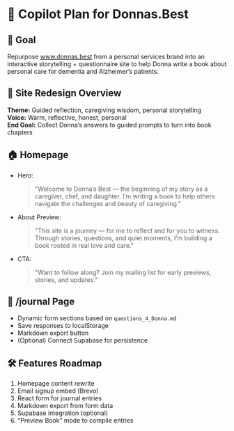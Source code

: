 # 🤖 Copilot Plan for Donnas.Best

## 🎯 Goal
Repurpose www.donnas.best from a personal services brand into an interactive storytelling + questionnaire site to help Donna write a book about personal care for dementia and Alzheimer’s patients.

## 🧭 Site Redesign Overview
**Theme:** Guided reflection, caregiving wisdom, personal storytelling  
**Voice:** Warm, reflective, honest, personal  
**End Goal:** Collect Donna’s answers to guided prompts to turn into book chapters

## 🏠 Homepage

- Hero:
  > "Welcome to Donna’s Best — the beginning of my story as a caregiver, chef, and daughter. I’m writing a book to help others navigate the challenges and beauty of caregiving."

- About Preview:
  > "This site is a journey — for me to reflect and for you to witness. Through stories, questions, and quiet moments, I’m building a book rooted in real love and care."

- CTA:
  > "Want to follow along? Join my mailing list for early previews, stories, and updates."

## 📘 /journal Page

- Dynamic form sections based on `questions_4_Donna.md`
- Save responses to localStorage
- Markdown export button
- (Optional) Connect Supabase for persistence

## 🛠 Features Roadmap

1. Homepage content rewrite
2. Email signup embed (Brevo)
3. React form for journal entries
4. Markdown export from form data
5. Supabase integration (optional)
6. “Preview Book” mode to compile entries
